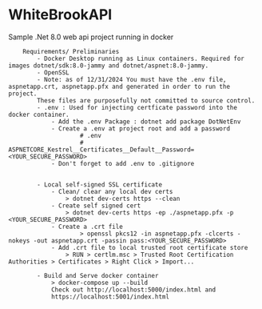 # WhiteBrookAPI

Sample .Net 8.0 web api project running in docker

		Requirements/ Preliminaries
			- Docker Desktop running as Linux containers. Required for images dotnet/sdk:8.0-jammy and dotnet/aspnet:8.0-jammy.
			- OpenSSL
			- Note: as of 12/31/2024 You must have the .env file, aspnetapp.crt, aspnetapp.pfx and generated in order to run the project.
			These files are purposefully not committed to source control.   
			- .env : Used for injecting certficate password into the docker container.
				- Add the .env Package : dotnet add package DotNetEnv
				- Create a .env at project root and add a password
						# .env
						# ASPNETCORE_Kestrel__Certificates__Default__Password=<YOUR_SECURE_PASSWORD>
				- Don't forget to add .env to .gitignore
			
			
			- Local self-signed SSL certificate
				- Clean/ clear any local dev certs
					> dotnet dev-certs https --clean
				- Create self signed cert
					> dotnet dev-certs https -ep ./aspnetapp.pfx -p <YOUR_SECURE_PASSWORD>
				- Create a .crt file
						> openssl pkcs12 -in aspnetapp.pfx -clcerts -nokeys -out aspnetapp.crt -passin pass:<YOUR_SECURE_PASSWORD>
				- Add .crt file to local trusted root certificate store
					> RUN > certlm.msc > Trusted Root Certification Authorities > Certificates > Right Click > Import...
				
            - Build and Serve docker container
                > docker-compose up --build
                Check out http://localhost:5000/index.html and 
		        https://localhost:5001/index.html